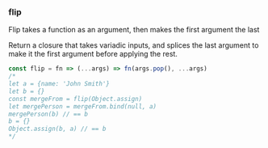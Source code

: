 ### flip

Flip takes a function as an argument, then makes the first argument the last

Return a closure that takes variadic inputs, and splices the last argument to make it the first argument before applying the rest.

```js
const flip = fn => (...args) => fn(args.pop(), ...args)
/*
let a = {name: 'John Smith'}
let b = {}
const mergeFrom = flip(Object.assign)
let mergePerson = mergeFrom.bind(null, a)
mergePerson(b) // == b
b = {}
Object.assign(b, a) // == b
*/
```
